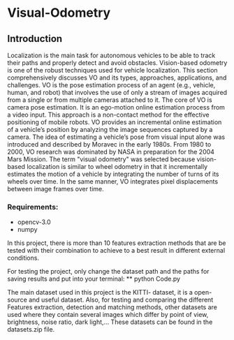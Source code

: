 # Visual-Odometry

## Introduction
 Localization is the main task for autonomous vehicles to be able to track their paths and properly detect and avoid obstacles. Vision-based odometry is one of the robust techniques used for vehicle localization. This section comprehensively discusses VO and its types, approaches, applications, and challenges.
 VO is the pose estimation process of an agent (e.g., vehicle, human, and robot) that involves the use of only a stream of images acquired from a single or from multiple cameras attached to it. The core of VO is camera pose estimation. It is an ego-motion online estimation process from a video input. This approach is a non-contact method for the effective positioning of mobile robots. VO provides an incremental online estimation of a vehicle’s position by analyzing the image sequences captured by a camera.
The idea of estimating a vehicle’s pose from visual input alone was introduced and described by Moravec in the early 1980s. From 1980 to 2000, VO research was dominated by NASA in preparation for the 2004 Mars Mission. The term "visual odometry" was selected because vision-based localization is similar to wheel odometry in that it incrementally estimates the motion of a vehicle by integrating the number of turns of its wheels over time. In the same manner, VO integrates pixel displacements between image frames over time.

### Requirements:
* opencv-3.0 
* numpy

In this project, there is more than 10 features extraction methods that are be tested with their combination to achieve to a best result in different external conditions.

For testing the project, only change the dataset path and the paths for saving results and put into your terminal:
** python Code.py

The main dataset used in this project is the KITTI- dataset, it is a open-source and useful dataset.
Also, for testing and comparing the different Features extraction, detection and matching methods, other datasets are used where they contain several images which differ by point of view, brightness, noise ratio, dark light,... These datasets can be found in the datasets.zip file.

